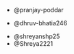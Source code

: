 * @pranjay-poddar
<!-- add contributor Github username below -->
* @dhruv-bhatia246
<!-- * @ <GitHub Username> -->
* @shreyanshp25
* @Shreya2221
